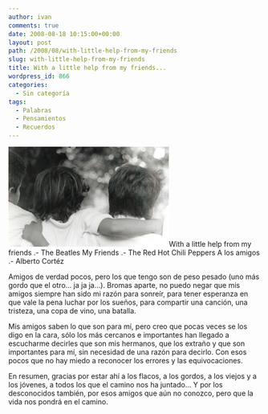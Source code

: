 ```yaml
---
author: ivan
comments: true
date: 2008-08-18 10:15:00+00:00
layout: post
path: /2008/08/with-little-help-from-my-friends
slug: with-little-help-from-my-friends
title: With a little help from my friends...
wordpress_id: 866
categories:
  - Sin categoría
tags:
  - Palabras
  - Pensamientos
  - Recuerdos
---
```


[![](./amigos_blog.jpg)](http://4.bp.blogspot.com/_T2UWuNJg3dQ/SKkLq3iJVlI/AAAAAAAAA0Q/jOIZVMTherI/s1600-h/amigos_blog.jpg)With a little help from my friends .- The Beatles
My Friends .- The Red Hot Chili Peppers
A los amigos .- Alberto Cortéz

Amigos de verdad pocos, pero los que tengo son de peso pesado (uno más gordo que el otro... ja ja ja...). Bromas aparte, no puedo negar que mis amigos siempre han sido mi razón para sonreír, para tener esperanza en que vale la pena luchar por los sueños, para compartir una canción, una tristeza, una copa de vino, una batalla.

Mis amigos saben lo que son para mí, pero creo que pocas veces se los digo en la cara, sólo los más cercanos e importantes han llegado a escucharme decirles que son mis hermanos, que los extraño y que son importantes para mí, sin necesidad de una razón para decirlo. Con esos pocos que no hay miedo a reconocer los errores y las equivocaciones.

En resumen, gracias por estar ahí a los flacos, a los gordos, a los viejos y a los jóvenes, a todos los que el camino nos ha juntado... Y por los desconocidos también, por esos amigos que aún no conozco, pero que la vida nos pondrá en el camino.
